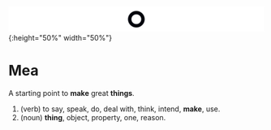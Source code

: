 ![mea](https://github.com/kameameta/.github/raw/main/mea.png){:height="50%" width="50%"}

# Mea

A starting point to **make** great **things**.

1. (verb) to say, speak, do, deal with, think, intend, **make**, use.
2. (noun) **thing**, object, property, one, reason.

